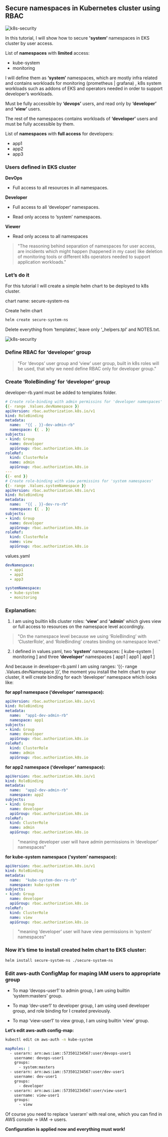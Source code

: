 ## Secure namespaces in Kubernetes cluster using RBAC

![k8s-security](images/secure-ns-k8s-rbac/1.png)

In this tutorial, I will show how to secure **'system‘** namespaces in EKS cluster by user access.

List of **namespaces** with **limited** access:

* kube-system
* monitoring

I will define them as **‘system’** namespaces, which are mostly infra related and contains workloads for monitoring (prometheus | grafana) , k8s system workloads such as addons of EKS and operators needed in order to support developer’s workloads.

Must be fully accessible by **‘devops’** users, and read only by **‘developer’** and **‘view’** users.

The rest of the namespaces contains workloads of **‘developer’** users and must be fully accessible by them.

List of **namespaces** with **full access** for developers:

* app1
* app2
* app3

### Users defined in EKS cluster

**DevOps**

* Full access to all resources in all namespaces.

**Developer**

* Full access to all ‘developer‘ namespaces.

* Read only access to ‘system’ namespaces.

**Viewer**

* Read only access to all namespaces

> "The reasoning behind separation of namespaces for user access, are incidents which might happen (happened in my case) like deletion of monitoring tools or different k8s operators needed to support application workloads."


### Let’s do it

For this tutorial I will create a simple helm chart to be deployed to k8s cluster.

chart name: secure-system-ns

Create helm chart

```bash
helm create secure-system-ns
```

Delete everything from ‘templates’, leave only ‘_helpers.tpl’ and NOTES.txt.

![k8s-security](images/secure-ns-k8s-rbac/2.png)

### Define RBAC for ‘developer’ group

> "For ‘devops’ user group and ‘view’ user group, built in k8s roles will be used, that why we need define RBAC only for developer group."

### Create ‘RoleBinding’ for ‘developer’ group

developer-rb.yaml must be added to templates folder.

```yaml
# Create role-binding with admin permissins for 'developer namespaces'
{{- range .Values.devNamespace }}
apiVersion: rbac.authorization.k8s.io/v1
kind: RoleBinding
metadata:
  name:  "{{ . }}-dev-admin-rb"
  namespace: {{ . }}
subjects:
- kind: Group
  name: developer
  apiGroup: rbac.authorization.k8s.io
roleRef:
  kind: ClusterRole
  name: admin
  apiGroup: rbac.authorization.k8s.io
---
{{- end }}
# Create role-binding with view permissins for 'system namespaces'
{{- range .Values.systemNamespace }}
apiVersion: rbac.authorization.k8s.io/v1
kind: RoleBinding
metadata:
  name:  "{{ . }}-dev-ro-rb"
  namespace: {{ . }}
subjects:
- kind: Group
  name: developer
  apiGroup: rbac.authorization.k8s.io
roleRef:
  kind: ClusterRole
  name: view
  apiGroup: rbac.authorization.k8s.io
```

values.yaml

```yaml
devNamespace:
  - app1          
  - app2
  - app3                   

systemNamespace:
  - kube-system     
  - monitoring      
```

### Explanation:

1. I am using builtin k8s cluster roles: **‘view’** and **‘admin’** which gives view or full access to resources on the namespace level accordingly.

> "On the namespace level because we using ‘RoleBinding’ with ‘ClusterRole’, and ‘RoleBinding’ creates binding on namespace level."

2. I defined in values.yaml, two **‘system’** namespaces: [ kube-system | monitoring ] and three **‘developer’** namespaces [ app1 | app1 | app1 ]

And because in developer-rb.yaml I am using ranges: ‘{{- range .Values.devNamespace }}’, the moment you install the helm chart to your cluster, it will create binding for each ‘developer’ namespace which looks like:

**for app1 namespace (‘developer’ namespace):**

```yaml
apiVersion: rbac.authorization.k8s.io/v1
kind: RoleBinding
metadata:
  name:  "app1-dev-admin-rb"
  namespace: app1
subjects:
- kind: Group
  name: developer
  apiGroup: rbac.authorization.k8s.io
roleRef:
  kind: ClusterRole
  name: admin
  apiGroup: rbac.authorization.k8s.io
```

**for app2 namespace (‘developer’ namespace):**

```yaml
apiVersion: rbac.authorization.k8s.io/v1
kind: RoleBinding
metadata:
  name:  "app2-dev-admin-rb"
  namespace: app2
subjects:
- kind: Group
  name: developer
  apiGroup: rbac.authorization.k8s.io
roleRef:
  kind: ClusterRole
  name: admin
  apiGroup: rbac.authorization.k8s.io
```

> "meaning developer user will have admin permissions in ‘developer’ namespaces"

**for kube-system namespace (‘system’ namespace):**

```yaml
apiVersion: rbac.authorization.k8s.io/v1
kind: RoleBinding
metadata:
  name:  "kube-system-dev-ro-rb"
  namespace: kube-system
subjects:
- kind: Group
  name: developer
  apiGroup: rbac.authorization.k8s.io
roleRef:
  kind: ClusterRole
  name: view
  apiGroup: rbac.authorization.k8s.io
```

> "meaning ‘developer’ user will have view permissions in ‘system’ namespaces"

### Now it’s time to install created helm chart to EKS cluster:

```bash
helm install secure-system-ns ./secure-system-ns
```

### Edit aws-auth ConfigMap for maping IAM users to appropriate group

* To map ‘devops-user1’ to admin group, I am using builtin ‘system:masters’ group.

* To map ‘dev-user1’ to developer group, I am using used developer group, and role binding for I created previously.

* To map ‘view-user1’ to view group, I am using builtin ‘view’ group.

**Let’s edit aws-auth config-map:**

```bash
kubectl edit cm aws-auth -n kube-system
```

```yaml
mapRoles: |
  - userarn: arn:aws:iam::573501234567:user/devops-user1
    username: devops-user1
    groups:
      - system:masters
  - userarn: arn:aws:iam::573501234567:user/dev-user1
    username: dev-user1
    groups:
      - developer
  - userarn: arn:aws:iam::573501234567:user/view-user1
    username: view-user1
    groups:
      - view
```

Of course you need to replace ‘userarn’ with real one, which you can find in AWS console -> IAM -> users.


**Configuration is applied now and everything must work!**
